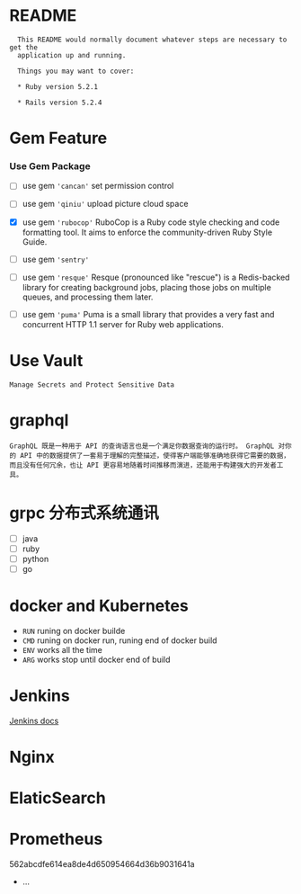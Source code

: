 # README
      This README would normally document whatever steps are necessary to get the
      application up and running.

      Things you may want to cover:

      * Ruby version 5.2.1

      * Rails version 5.2.4
  
# Gem Feature


### Use Gem Package

  - [ ] use gem `'cancan'` set permission control

  - [ ] use gem `'qiniu'` upload picture cloud space

  - [x] use gem `'rubocop'` RuboCop is a Ruby code style checking and code formatting tool. It aims to enforce the community-driven Ruby Style Guide.

  - [ ] use gem `'sentry'`

  - [ ] use gem `'resque'` Resque (pronounced like "rescue") is a Redis-backed library for creating background jobs, placing those jobs on multiple queues, and processing them later.

  - [ ] use gem `'puma'` Puma is a small library that provides a very fast and concurrent HTTP 1.1 server for Ruby web applications.

# Use Vault
    Manage Secrets and Protect Sensitive Data

# graphql
    GraphQL 既是一种用于 API 的查询语言也是一个满足你数据查询的运行时。 GraphQL 对你的 API 中的数据提供了一套易于理解的完整描述，使得客户端能够准确地获得它需要的数据，而且没有任何冗余，也让 API 更容易地随着时间推移而演进，还能用于构建强大的开发者工具。

# grpc 分布式系统通讯
  * [ ] java
  * [ ] ruby
  * [ ] python
  * [ ] go

# docker and Kubernetes
  * `RUN` runing on docker builde
  * `CMD` runing on docker run, runing end of docker build
  * `ENV` works all the time
  * `ARG` works stop until docker end of build

# Jenkins
  [Jenkins docs](https://www.jenkins.io/zh/doc/)

# Nginx

# ElaticSearch

# Prometheus


  562abcdfe614ea8de4d650954664d36b9031641a
* ...
